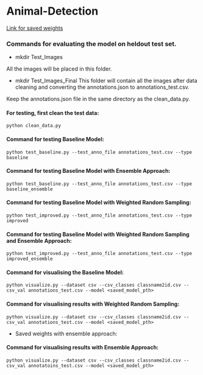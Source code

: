 # Animal-Detection

<a href="https://drive.google.com/drive/folders/1hAgbxelAX58oHRAXGizAd02cxPuWISCN?usp=sharing">Link for saved weights</a>

### Commands for evaluating the model on heldout test set.

- mkdir Test_Images

All the images will be placed in this folder.
- mkdir Test_Images_Final 
This folder will contain all the images after data cleaning and converting the annotations.json to annotations_test.csv.

Keep the annotations.json file in the same directory as the clean_data.py.



#### For testing, first clean the test data:
```
python clean_data.py
```

#### Command for testing Baseline Model:
```
python test_baseline.py --test_anno_file annotations_test.csv --type baseline
```

#### Command for testing Baseline Model with Ensemble Approach:
```
python test_baseline.py --test_anno_file annotations_test.csv --type baseline_ensemble
```

#### Command for testing Baseline Model with Weighted Random Sampling:
```
python test_improved.py --test_anno_file annotations_test.csv --type improved
```

#### Command for testing Baseline Model with Weighted Random Sampling and Ensemble Approach: 
```
python test_improved.py --test_anno_file annotations_test.csv --type improved_ensemble
```

#### Command for visualising the Baseline Model: 
```
python visualize.py --dataset csv --csv_classes classname2id.csv --csv_val annotations_test.csv --model <saved_model_pth>
```

#### Command for visualising results with Weighted Random Sampling: 
```
python visualize.py --dataset csv --csv_classes classname2id.csv --csv_val annotations_test.csv --model <saved_model_pth>
```

- Saved weights with ensemble approach: 

#### Command for visualising results with Ensemble Approach:
```
python visualize.py --dataset csv --csv_classes classname2id.csv --csv_val annotatoins_test.csv --model <saved_model_pth>
```







